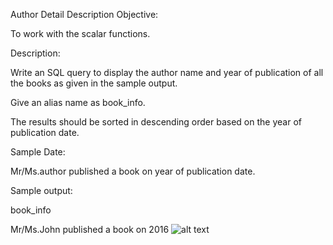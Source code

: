 Author Detail
Description
Objective:

To work with the scalar functions.

Description:

Write an SQL query to display the author name and year of publication of all the books as given in the sample output.

 Give an alias name as book_info.

The results should be sorted in descending order based on the year of publication date.

Sample Date:

Mr/Ms.author published a book on year of publication date.

Sample output:

book_info

Mr/Ms.John published a book on 2016
![alt text](image.png)